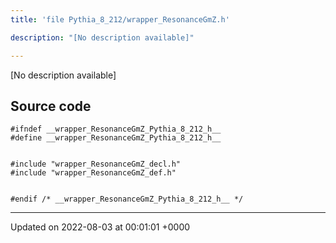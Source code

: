 ```yaml
---
title: 'file Pythia_8_212/wrapper_ResonanceGmZ.h'

description: "[No description available]"

---
```







[No description available]




## Source code

```
#ifndef __wrapper_ResonanceGmZ_Pythia_8_212_h__
#define __wrapper_ResonanceGmZ_Pythia_8_212_h__


#include "wrapper_ResonanceGmZ_decl.h"
#include "wrapper_ResonanceGmZ_def.h"


#endif /* __wrapper_ResonanceGmZ_Pythia_8_212_h__ */
```


-------------------------------

Updated on 2022-08-03 at 00:01:01 +0000
